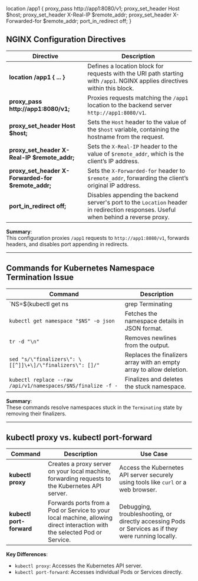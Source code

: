  location /app1 {
            proxy_pass  http://app1:8080/v1;
            proxy_set_header	Host        	$host;
       	    proxy_set_header	X-Real-IP   	$remote_addr;
	    proxy_set_header	X-Forwarded-for $remote_addr;
	    port_in_redirect off;
        }



 
   



 
## NGINX Configuration Directives

| **Directive**                             | **Description**                                                                                  |
|-------------------------------------------|--------------------------------------------------------------------------------------------------|
| **location /app1 { ... }**                | Defines a location block for requests with the URI path starting with `/app1`. NGINX applies directives within this block. |
| **proxy_pass http://app1:8080/v1;**       | Proxies requests matching the `/app1` location to the backend server `http://app1:8080/v1`.      |
| **proxy_set_header Host $host;**          | Sets the `Host` header to the value of the `$host` variable, containing the hostname from the request. |
| **proxy_set_header X-Real-IP $remote_addr;** | Sets the `X-Real-IP` header to the value of `$remote_addr`, which is the client’s IP address.    |
| **proxy_set_header X-Forwarded-for $remote_addr;** | Sets the `X-Forwarded-for` header to `$remote_addr`, forwarding the client’s original IP address. |
| **port_in_redirect off;**                 | Disables appending the backend server's port to the `Location` header in redirection responses. Useful when behind a reverse proxy. |

**Summary**:  
This configuration proxies `/app1` requests to `http://app1:8080/v1`, forwards headers, and disables port appending in redirects.

---

## Commands for Kubernetes Namespace Termination Issue

| **Command** | **Description** |
|-------------|-----------------|
| `NS=$(kubectl get ns | grep Terminating | awk 'NR==1 {print $1}')` | Retrieves the first namespace stuck in the `Terminating` state. |
| `kubectl get namespace "$NS" -o json` | Fetches the namespace details in JSON format. |
| `tr -d "\n"` | Removes newlines from the output. |
| `sed "s/\"finalizers\": \[[^]]\+\]/\"finalizers\": []/"` | Replaces the finalizers array with an empty array to allow deletion. |
| `kubectl replace --raw /api/v1/namespaces/$NS/finalize -f -` | Finalizes and deletes the stuck namespace. |

**Summary**:  
These commands resolve namespaces stuck in the `Terminating` state by removing their finalizers.

---

## kubectl proxy vs. kubectl port-forward

| **Command**         | **Description**                                                                                                   | **Use Case**                                                                                      |
|----------------------|-------------------------------------------------------------------------------------------------------------------|---------------------------------------------------------------------------------------------------|
| **kubectl proxy**    | Creates a proxy server on your local machine, forwarding requests to the Kubernetes API server.                  | Access the Kubernetes API server securely using tools like `curl` or a web browser.              |
| **kubectl port-forward** | Forwards ports from a Pod or Service to your local machine, allowing direct interaction with the selected Pod or Service. | Debugging, troubleshooting, or directly accessing Pods or Services as if they were running locally. |

**Key Differences**:  
- `kubectl proxy`: Accesses the Kubernetes API server.  
- `kubectl port-forward`: Accesses individual Pods or Services directly.
